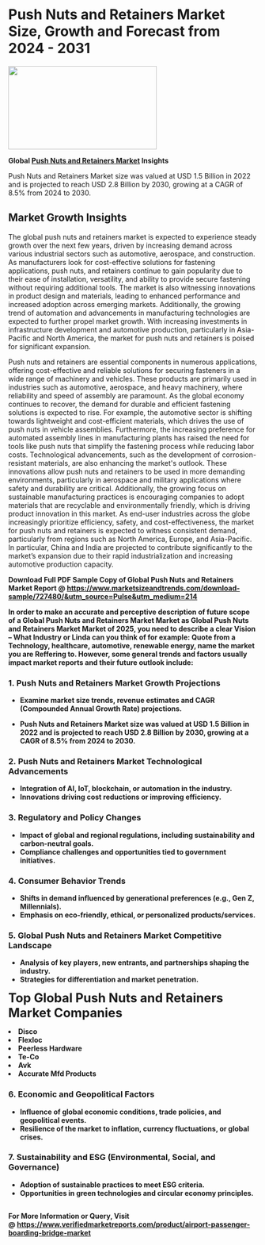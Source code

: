 <H1>Push Nuts and Retainers Market Size, Growth and Forecast from 2024 - 2031</H1><img class="aligncenter size-medium wp-image-584254" src="https://thirdeyenews.in/wp-content/uploads/2024/09/Global-Market-Research-300x168.jpeg" alt="" width="300" height="168" /><p><strong>Global&nbsp;<a href="https://www.marketsizeandtrends.com/download-sample/727480/&amp;utm_source=Pulse&amp;utm_medium=214">Push Nuts and Retainers Market</a> Insights</strong></p><p>Push Nuts and Retainers Market size was valued at USD 1.5 Billion in 2022 and is projected to reach USD 2.8 Billion by 2030, growing at a CAGR of 8.5% from 2024 to 2030.</p><p><h2>Market Growth Insights</h2> <p>The global push nuts and retainers market is expected to experience steady growth over the next few years, driven by increasing demand across various industrial sectors such as automotive, aerospace, and construction. As manufacturers look for cost-effective solutions for fastening applications, push nuts, and retainers continue to gain popularity due to their ease of installation, versatility, and ability to provide secure fastening without requiring additional tools. The market is also witnessing innovations in product design and materials, leading to enhanced performance and increased adoption across emerging markets. Additionally, the growing trend of automation and advancements in manufacturing technologies are expected to further propel market growth. With increasing investments in infrastructure development and automotive production, particularly in Asia-Pacific and North America, the market for push nuts and retainers is poised for significant expansion.</p> <p><strong></strong></p> <p>Push nuts and retainers are essential components in numerous applications, offering cost-effective and reliable solutions for securing fasteners in a wide range of machinery and vehicles. These products are primarily used in industries such as automotive, aerospace, and heavy machinery, where reliability and speed of assembly are paramount. As the global economy continues to recover, the demand for durable and efficient fastening solutions is expected to rise. For example, the automotive sector is shifting towards lightweight and cost-efficient materials, which drives the use of push nuts in vehicle assemblies. Furthermore, the increasing preference for automated assembly lines in manufacturing plants has raised the need for tools like push nuts that simplify the fastening process while reducing labor costs. Technological advancements, such as the development of corrosion-resistant materials, are also enhancing the market's outlook. These innovations allow push nuts and retainers to be used in more demanding environments, particularly in aerospace and military applications where safety and durability are critical. Additionally, the growing focus on sustainable manufacturing practices is encouraging companies to adopt materials that are recyclable and environmentally friendly, which is driving product innovation in this market. As end-user industries across the globe increasingly prioritize efficiency, safety, and cost-effectiveness, the market for push nuts and retainers is expected to witness consistent demand, particularly from regions such as North America, Europe, and Asia-Pacific. In particular, China and India are projected to contribute significantly to the market’s expansion due to their rapid industrialization and increasing automotive production capacity. <p><strong></p><p><span class=""><strong>Download Full PDF Sample Copy of Global Push Nuts and Retainers Market Report</strong> @ <a href="https://www.marketsizeandtrends.com/download-sample/727480/&amp;utm_source=Pulse&amp;utm_medium=214" target="_blank">https://www.marketsizeandtrends.com/download-sample/727480/&amp;utm_source=Pulse&amp;utm_medium=214</a></span></p><p>In order to make an accurate and perceptive description of future scope of a Global&nbsp;Push Nuts and Retainers Market Market as Global&nbsp;Push Nuts and Retainers Market Market of 2025, you need to describe a clear Vision &ndash; What Industry or Linda can you think of for example: Quote from a Technology, healthcare, automotive, renewable energy, name the market you are Reffering to. However, some general trends and factors usually impact market reports and their future outlook include:</p><h3>1.&nbsp;<strong>Push Nuts and Retainers Market Growth Projections</strong></h3><ul><li>Examine market size trends, revenue estimates and CAGR (Compounded Annual Growth Rate) projections.</li><li><p>Push Nuts and Retainers Market size was valued at USD 1.5 Billion in 2022 and is projected to reach USD 2.8 Billion by 2030, growing at a CAGR of 8.5% from 2024 to 2030.</p></li></ul><h3>2.&nbsp;<strong>Push Nuts and Retainers Market Technological Advancements</strong></h3><ul><li>Integration of AI, IoT, blockchain, or automation in the industry.</li><li>Innovations driving cost reductions or improving efficiency.</li></ul><h3>3.&nbsp;<strong>Regulatory and Policy Changes</strong></h3><ul><li>Impact of global and regional regulations, including sustainability and carbon-neutral goals.</li><li>Compliance challenges and opportunities tied to government initiatives.</li></ul><h3>4.&nbsp;<strong>Consumer Behavior Trends</strong></h3><ul><li>Shifts in demand influenced by generational preferences (e.g., Gen Z, Millennials).</li><li>Emphasis on eco-friendly, ethical, or personalized products/services.</li></ul><h3>5.&nbsp;<strong>Global Push Nuts and Retainers Market Competitive Landscape</strong></h3><ul><li>Analysis of key players, new entrants, and partnerships shaping the industry.</li><li>Strategies for differentiation and market penetration.</li></ul><p data-pm-slice="1 1 []"><span style="color: inherit; font-family: inherit; font-size: 25px;">Top Global Push Nuts and Retainers Market Companies</span></p><div class="" data-test-id=""><p><li>Disco</li><li> Flexloc</li><li> Peerless Hardware</li><li> Te-Co</li><li> Avk</li><li> Accurate Mfd Products</li></p></div><h3>6.&nbsp;<strong>Economic and Geopolitical Factors</strong></h3><ul><li>Influence of global economic conditions, trade policies, and geopolitical events.</li><li>Resilience of the market to inflation, currency fluctuations, or global crises.</li></ul><h3>7.&nbsp;<strong>Sustainability and ESG (Environmental, Social, and Governance)</strong></h3><ul><li>Adoption of sustainable practices to meet ESG criteria.</li><li>Opportunities in green technologies and circular economy principles.</li></ul><h2><strong style="font-size: 14px;">For More Information or Query, Visit @&nbsp;</strong><a style="background-color: #ffffff; font-size: 14px;" href="https://www.marketsizeandtrends.com/report/push-nuts-and-retainers-market/" target="_blank">https://www.verifiedmarketreports.com/product/airport-passenger-boarding-bridge-market</a></h2>
